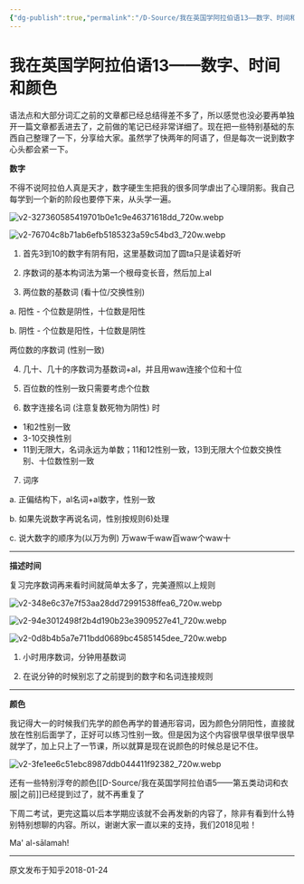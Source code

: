 ```yaml
---
{"dg-publish":true,"permalink":"/D-Source/我在英国学阿拉伯语13——数字、时间和颜色/","created":"2024-01-28T22:43:44.654+08:00"}
---
```


# 我在英国学阿拉伯语13——数字、时间和颜色

语法点和大部分词汇之前的文章都已经总结得差不多了，所以感觉也没必要再单独开一篇文章都丢进去了，之前做的笔记已经非常详细了。现在把一些特别基础的东西自己整理了一下，分享给大家。虽然学了快两年的阿语了，但是每次一说到数字心头都会紧一下。


**数字**

不得不说阿拉伯人真是天才，数字硬生生把我的很多同学虐出了心理阴影。我自己每学到一个新的阶段也要停下来，从头学一遍。

![v2-327360585419701b0e1c9e46371618dd_720w.webp](/img/user/B-Attachment/v2-327360585419701b0e1c9e46371618dd_720w.webp)

![v2-76704c8b71ab6efb5185323a59c54bd3_720w.webp](/img/user/B-Attachment/v2-76704c8b71ab6efb5185323a59c54bd3_720w.webp)

1) 首先3到10的数字有阴有阳，这里基数词加了圆ta只是读着好听

  

2) 序数词的基本构词法为第一个根母变长音，然后加上al

  

3) 两位数的基数词 (看十位/交换性别)

a. 阳性 - 个位数是阴性，十位数是阳性

b. 阴性 - 个位数是阳性，十位数是阴性

  

两位数的序数词 (性别一致)

  

4) 几十、几十的序数词为基数词+al，并且用waw连接个位和十位

  

5) 百位数的性别一致只需要考虑个位数

  

6) 数字连接名词 (注意复数死物为阴性) 时

- 1和2性别一致
- 3-10交换性别
- 11到无限大，名词永远为单数；11和12性别一致，13到无限大个位数交换性别、十位数性别一致

  

7) 词序

a. 正偏结构下，al名词+al数字，性别一致

b. 如果先说数字再说名词，性别按规则6)处理

c. 说大数字的顺序为(以万为例) 万waw千waw百waw个waw十

---

**描述时间**

复习完序数词再来看时间就简单太多了，完美遵照以上规则

![v2-348e6c37e7f53aa28dd72991538ffea6_720w.webp](/img/user/B-Attachment/v2-348e6c37e7f53aa28dd72991538ffea6_720w.webp)

![v2-94e3012498f2b4d190b23e3909527e41_720w.webp](/img/user/B-Attachment/v2-94e3012498f2b4d190b23e3909527e41_720w.webp)

![v2-0d8b4b5a7e711bdd0689bc4585145dee_720w.webp](/img/user/B-Attachment/v2-0d8b4b5a7e711bdd0689bc4585145dee_720w.webp)

1) 小时用序数词，分钟用基数词

  

2) 在说分钟的时候别忘了之前提到的数字和名词连接规则

---

**颜色**

我记得大一的时候我们先学的颜色再学的普通形容词，因为颜色分阴阳性，直接就放在性别后面学了，正好可以练习性别一致。但是因为这个内容很早很早很早很早就学了，加上只上了一节课，所以就算是现在说颜色的时候总是记不住。

![v2-3fe1ee6c51ebc8987ddb044411f92382_720w.webp](/img/user/B-Attachment/v2-3fe1ee6c51ebc8987ddb044411f92382_720w.webp)

还有一些特别浮夸的颜色[[D-Source/我在英国学阿拉伯语5——第五类动词和衣服\|之前]]已经提到过了，就不再重复了

下周二考试，更完这篇以后本学期应该就不会再发新的内容了，除非有看到什么特别特别想聊的内容。所以，谢谢大家一直以来的支持，我们2018见啦！

Ma' al-sālamah!

---
原文发布于知乎2018-01-24